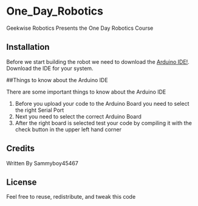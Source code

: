 # One_Day_Robotics
Geekwise Robotics Presents the One Day Robotics Course


## Installation

Before we start building the robot we need to download the [Arduino IDE!](https://www.arduino.cc/en/Main/Software). Download the IDE for your system. 

##Things to know about the Arduino IDE

There are some important things to know about the Arduino IDE
1. Before you upload your code to the Arduino Board you need to select the right Serial Port
2. Next you need to select the correct Arduino Board
3. After the right board is selected test your code by compiling it with the check button in the upper left hand corner

## Credits

Written By Sammyboy45467

## License

Feel free to reuse, redistribute, and tweak this code 
